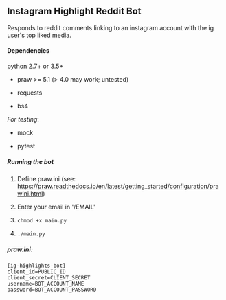 ## Instagram Highlight Reddit Bot

Responds to reddit comments linking to an instagram account with the ig
user's top liked media.

#### Dependencies

python 2.7+ or 3.5+

- praw >= 5.1 (> 4.0 may work; untested)

- requests

- bs4

*For testing*:

- mock

- pytest

##### Running the bot

1. Define praw.ini (see: https://praw.readthedocs.io/en/latest/getting_started/configuration/prawini.html)

2. Enter your email in '<project root>/EMAIL'

3. `chmod +x main.py`

4. `./main.py`

##### praw.ini:

    [ig-highlights-bot]
    client_id=PUBLIC_ID
    client_secret=CLIENT_SECRET
    username=BOT_ACCOUNT_NAME
    password=BOT_ACCOUNT_PASSWORD

